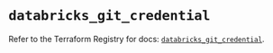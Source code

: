 # `databricks_git_credential`

Refer to the Terraform Registry for docs: [`databricks_git_credential`](https://registry.terraform.io/providers/databricks/databricks/1.52.0/docs/resources/git_credential).
